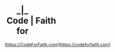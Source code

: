 <h1>&nbsp;&nbsp;&nbsp;&nbsp;&nbsp;&nbsp;_|_<br>
&nbsp;Code&nbsp;|&nbsp;Faith<br>
&nbsp;&nbsp;&nbsp;&nbsp;&nbsp;&nbsp;for
</h1>

(https://CodeForFaith.com)[https://codeforfaith.com]
